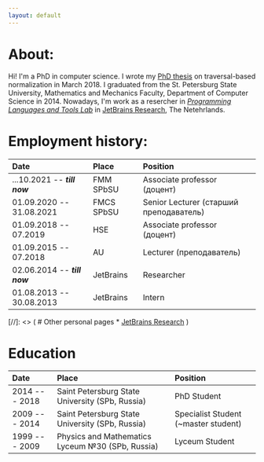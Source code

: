 ```yaml
---
layout: default
---
```

<!---
[presentation]({{ site.baseurl }}{% link /assets/main.pdf %})
-->

# About:

Hi!
I'm a PhD in computer science.
I wrote my [PhD thesis](https://disser.spbu.ru/files/disser2/disser/5cp32FwxGH.pdf) on traversal-based normalization in March 2018.
I graduated from the St. Petersburg State University, Mathematics and Mechanics Faculty, Department of Computer Science in 2014.
Nowadays, I'm work as a resercher in [*Programming Languages and Tools Lab*](https://research.jetbrains.org/groups/plt_lab/) in [JetBrains Research](https://research.jetbrains.org/), The Netehrlands.
<!---
the head of *Metacomputations and Distributed Technologies* research group of [*Programming Languages and Tools Lab*](https://research.jetbrains.org/groups/plt_lab/) in [JetBrains Research](https://research.jetbrains.org/).
I also work as an assotiate professor at the faculty of mathematics and mechanics of Saint Petersburg State University, and as lecturer at the Department of Computer Science at the Higher School of Economics and [Computer Science Center](https://compscicenter.ru/).
-->

# Employment history:

| Date | Place | Position |
| :--- | :---- | :------- |
| ...10.2021 -- ***till now*** | FMM SPbSU  | Associate professor (доцент) |
| 01.09.2020 -- 31.08.2021     | FMCS SPbSU | Senior Lecturer (старший преподаватель) |
| 01.09.2018 -- 07.2019        | HSE        | Associate professor (доцент) |
| 01.09.2015 -- 07.2018        | AU         | Lecturer (преподаватель) |
| 02.06.2014 -- ***till now*** | JetBrains  | Researcher |
| 01.08.2013 -- 30.08.2013     | JetBrains  | Intern |

[//]: <> ( # Other personal pages * [JetBrains Research](https://research.jetbrains.org/researchers/danya_berezun/) )


# Education

| Date | Place | Position |
| :--- | :---- | :------- |
| 2014 --- 2018 | Saint Petersburg State University (SPb, Russia) | PhD Student  |
| 2009 --- 2014 | Saint Petersburg State University (SPb, Russia) | Specialist Student (~master student) |
| 1999 --- 2009 | Physics and Mathematics Lyceum №30 (SPb, Russia) | Lyceum Student |
